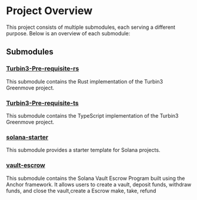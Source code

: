 # Project Overview

This project consists of multiple submodules, each serving a different purpose. Below is an overview of each submodule:

## Submodules

### [Turbin3-Pre-requisite-rs](https://github.com/ozoneRatchapon/Turbin3-Greenmove-rs)
This submodule contains the Rust implementation of the Turbin3 Greenmove project.

### [Turbin3-Pre-requisite-ts](https://github.com/ozoneRatchapon/Turbin3-Greenmove-ts)
This submodule contains the TypeScript implementation of the Turbin3 Greenmove project.

### [solana-starter](https://github.com/ozoneRatchapon/solana-starter)
This submodule provides a starter template for Solana projects.

### [vault-escrow](https://github.com/ozoneRatchapon/vault-escrow)
This submodule contains the Solana Vault Escrow Program built using the Anchor framework. It allows users to create a vault, deposit funds, withdraw funds, and close the vault,create a Escrow make, take, refund 
